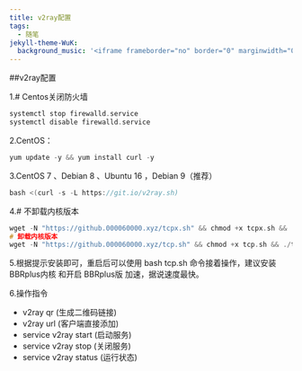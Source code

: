 ```yaml
---
title: v2ray配置
tags:
  - 随笔
jekyll-theme-WuK:
  background_music: '<iframe frameborder="no" border="0" marginwidth="0" marginheight="0" width=100% height=86 src="//music.163.com/outchain/player?type=2&id=27876158&auto=0&height=66"></iframe>'
---
```


##v2ray配置

1.# Centos关闭防火墙
```c
systemctl stop firewalld.service
systemctl disable firewalld.service
```

2.CentOS：
```c
yum update -y && yum install curl -y
```

3.CentOS 7 、Debian 8 、Ubuntu 16 ，Debian 9（推荐）
```c
bash <(curl -s -L https://git.io/v2ray.sh)
```

4.# 不卸载内核版本
```c
wget -N "https://github.000060000.xyz/tcpx.sh" && chmod +x tcpx.sh && ./tcpx.sh
# 卸载内核版本
wget -N "https://github.000060000.xyz/tcp.sh" && chmod +x tcp.sh && ./tcp.sh
```

5.根据提示安装即可，重启后可以使用 bash tcp.sh 命令接着操作，建议安装 BBRplus内核 和开启 BBRplus版 加速，据说速度最快。

6.操作指令
- v2ray qr   (生成二维码链接)
- v2ray url  (客户端直接添加)
- service v2ray start (启动服务)
- service v2ray stop  (关闭服务)
- service v2ray status (运行状态)

